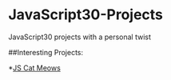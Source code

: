 # JavaScript30-Projects
JavaScript30 projects with a personal twist


##Interesting Projects:

*[JS Cat Meows](https://nawnaw7.github.io/JavaScript30-Projects/01%20-%20JavaScript%20Drum%20Kit%20(Cat%20version)/)
